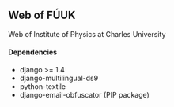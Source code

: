 ## Web of FÚUK ##

Web of Institute of Physics at Charles University

#### Dependencies ####
  * django >= 1.4
  * django-multilingual-ds9
  * python-textile
  * django-email-obfuscator (PIP package)
